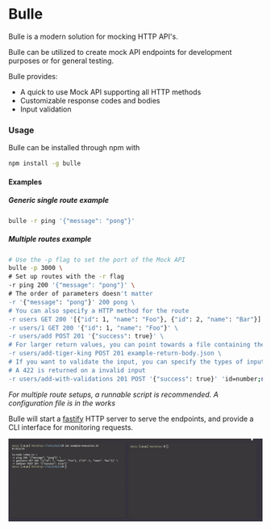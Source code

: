 # Bulle

Bulle is a modern solution for mocking HTTP API's.

Bulle can be utilized to create mock API endpoints for development purposes or for general testing.

Bulle provides:

- A quick to use Mock API supporting all HTTP methods
- Customizable response codes and bodies
- Input validation

### Usage

Bulle can be installed through npm with

```bash
npm install -g bulle
```

#### Examples

##### Generic single route example

```bash
bulle -r ping '{"message": "pong"}'
```

##### Multiple routes example

```bash
# Use the -p flag to set the port of the Mock API
bulle -p 3000 \
# Set up routes with the -r flag
-r ping 200 '{"message": "pong"}' \
# The order of parameters doesn't matter
-r '{"message": "pong"}' 200 pong \
# You can also specify a HTTP method for the route
-r users GET 200 '[{"id": 1, "name": "Foo"}, {"id": 2, "name": "Bar"}]' \
-r users/1 GET 200 '{"id": 1, "name": "Foo"}' \
-r users/add POST 201 '{"success": true}' \
# For larger return values, you can point towards a file containing the JSON data you want to return
-r users/add-tiger-king POST 201 example-return-body.json \
# If you want to validate the input, you can specify the types of inputs you are expecting.
# A 422 is returned on a invalid input
-r users/add-with-validations 201 POST '{"success": true}' 'id=number;name=string'
```

_For multiple route setups, a runnable script is recommended. A configuration file is in the works_

Bulle will start a [fastify](https://www.fastify.io/) HTTP server to serve the endpoints, and provide a CLI interface for monitoring requests.

![Usage gif](usage.gif)
